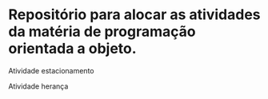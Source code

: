 # Repositório para alocar as atividades da matéria de programação orientada a objeto.

Atividade estacionamento

Atividade herança
